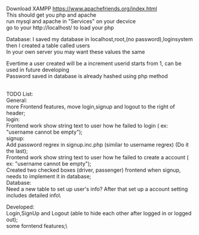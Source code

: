 Download XAMPP https://www.apachefriends.org/index.html \
This should get you php and apache \
run mysql and apache in "Services" on your decvice\
go to your http://localhost/ to load your php 

Database: I saved my database in localhost,root,(no password),loginsystem \
then I created a table called users\
In your own server you may want these values the same

Evertime a user created will be a increment userid starts from 1, can be used in future developing\
Password saved in database is already hashed using php method


\
TODO List: \
General:\
more Frontend features, move login,signup and logout to the right of header;\
login:\
Frontend work show string text to user how he failed to login ( ex: "username cannot be empty");\
signup:\
Add password regrex in signup.inc.php (similar to username regrex) (Do it the last); \
Frontend work show string text to user how he failed to create a account ( ex: "username cannot be empty");\
Created two checked boxes (driver, passenger) frontend when signup, needs to implement it in database;\
Database:\
Need a new table to set up user's info? After that set up a account setting includes detailed info\

Developed:\
Login,SignUp and Logout (able to hide each other after logged in or logged out);\
some forntend features;\
